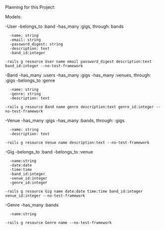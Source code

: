 Planning for this Project:

Models:

  -User
    -belongs_to :band
    -has_many :gigs, through: bands

      -name: string
      -email: string
      -password_digest: string
      -description: text
      -band_id:integer

    -rails g resource User name email password_digest description:text band_id:integer --no-test-framework


  -Band
    -has_many :users
    -has_many :gigs
    -has_many :venues, through: :gigs
    -belongs_to :genre

      -name: string
      -genre: string
      -description: text

    -rails g resource Band name genre description:text genre_id:integer --no-test-framework


  -Venue
    -has_many :gigs
    -has_many :bands, through: :gigs

      -name: string
      -description: text

    -rails g resource Venue name description:text --no-test-framework


  -Gig
    -belongs_to :band
    -belongs_to :venue

      -name:string
      -date:date
      -time:time
      -band_id:integer
      -venue_id:integer
      -genre_id:integer

    -rails g resource Gig name date:date time:time band_id:integer venue_id:integer --no-test-framework

  -Genre
    -has_many :bands

      -name:string

    -rails g resource Genre name --no-test-framework
